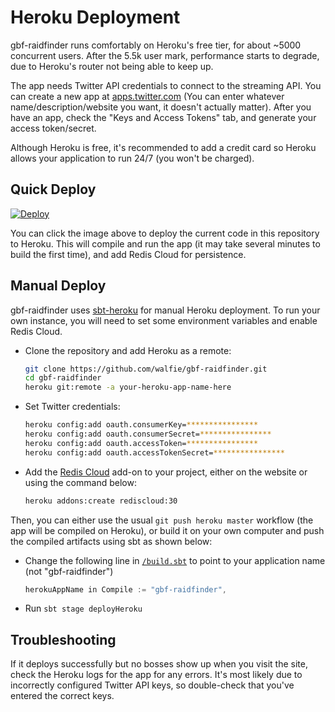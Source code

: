 # Heroku Deployment

gbf-raidfinder runs comfortably on Heroku's free tier, for about ~5000
concurrent users. After the 5.5k user mark, performance starts to degrade,
due to Heroku's router not being able to keep up.

The app needs Twitter API credentials to connect to the streaming API.
You can create a new app at [apps.twitter.com](https://apps.twitter.com)
(You can enter whatever name/description/website you want, it doesn't
actually matter). After you have an app, check the "Keys and Access Tokens"
tab, and generate your access token/secret.

Although Heroku is free, it's recommended to add a credit card so Heroku
allows your application to run 24/7 (you won't be charged).

## Quick Deploy

[![Deploy](https://www.herokucdn.com/deploy/button.svg)](https://heroku.com/deploy?template=https://github.com/walfie/gbf-raidfinder)

You can click the image above to deploy the current code in this repository
to Heroku. This will compile and run the app (it may take several minutes
to build the first time), and add Redis Cloud for persistence.

## Manual Deploy

gbf-raidfinder uses [sbt-heroku](https://github.com/heroku/sbt-heroku)
for manual Heroku deployment. To run your own instance, you will need
to set some environment variables and enable Redis Cloud.

* Clone the repository and add Heroku as a remote:

  ```sh
  git clone https://github.com/walfie/gbf-raidfinder.git
  cd gbf-raidfinder
  heroku git:remote -a your-heroku-app-name-here
  ```

* Set Twitter credentials:

  ```sh
  heroku config:add oauth.consumerKey=****************
  heroku config:add oauth.consumerSecret=****************
  heroku config:add oauth.accessToken=****************
  heroku config:add oauth.accessTokenSecret=****************
  ```

* Add the [Redis Cloud](https://elements.heroku.com/addons/rediscloud)
  add-on to your project, either on the website or using the command below:
  
  ```sh
  heroku addons:create rediscloud:30
  ```

Then, you can either use the usual `git push heroku master` workflow (the app
will be compiled on Heroku), or build it on your own computer and push the
compiled artifacts using sbt as shown below:
  
* Change the following line in [`/build.sbt`](/build.sbt) to point to your
  application name (not "gbf-raidfinder")

  ```scala
  herokuAppName in Compile := "gbf-raidfinder",
  ```

* Run `sbt stage deployHeroku`

## Troubleshooting

If it deploys successfully but no bosses show up when you visit the site, check
the Heroku logs for the app for any errors. It's most likely due to incorrectly
configured Twitter API keys, so double-check that you've entered the correct
keys.
